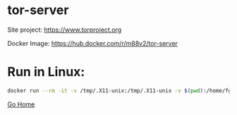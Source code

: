# tor-server

Site project:
https://www.torproject.org

Docker Image:
https://hub.docker.com/r/m88v2/tor-server

# Run in Linux:

```bash
docker run --rm -it -v /tmp/.X11-unix:/tmp/.X11-unix -v $(pwd):/home/fgm/share -e DISPLAY=$DISPLAY m88v2/tor-server:v1
```

[Go Home](../README.md)
